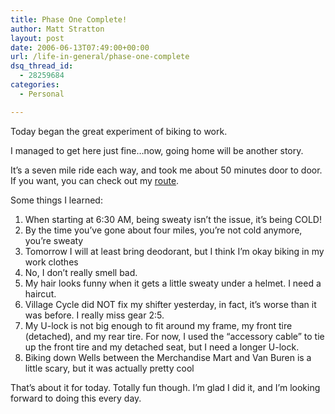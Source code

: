 ```yaml
---
title: Phase One Complete!
author: Matt Stratton
layout: post
date: 2006-06-13T07:49:00+00:00
url: /life-in-general/phase-one-complete
dsq_thread_id:
  - 28259684
categories:
  - Personal

---
```

Today began the great experiment of biking to work.

I managed to get here just fine&#8230;now, going home will be another story.

It&#8217;s a seven mile ride each way, and took me about 50 minutes door to door. If you want, you can check out my [route][1].

Some things I learned:

  1. When starting at 6:30 AM, being sweaty isn&#8217;t the issue, it&#8217;s being COLD!
  2. By the time you&#8217;ve gone about four miles, you&#8217;re not cold anymore, you&#8217;re sweaty
  3. Tomorrow I will at least bring deodorant, but I think I&#8217;m okay biking in my work clothes
  4. No, I don&#8217;t really smell bad.
  5. My hair looks funny when it gets a little sweaty under a helmet. I need a haircut.
  6. Village Cycle did NOT fix my shifter yesterday, in fact, it&#8217;s worse than it was before. I really miss gear 2:5.
  7. My U-lock is not big enough to fit around my frame, my front tire (detached), and my rear tire. For now, I used the &#8220;accessory cable&#8221; to tie up the front tire and my detached seat, but I need a longer U-lock.
  8. Biking down Wells between the Merchandise Mart and Van Buren is a little scary, but it was actually pretty cool

That&#8217;s about it for today. Totally fun though. I&#8217;m glad I did it, and I&#8217;m looking forward to doing this every day.

 [1]: http://www.gmap-pedometer.com/?r=235263